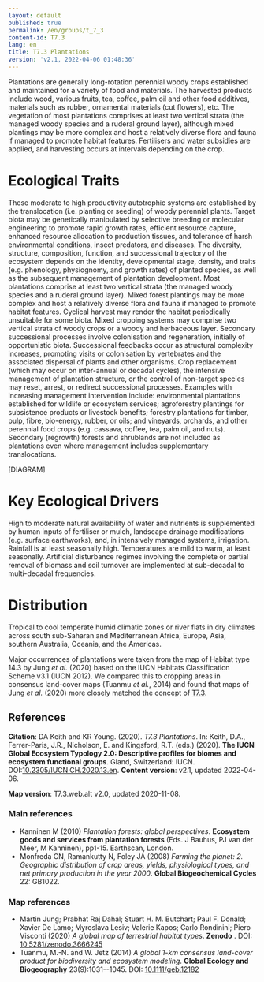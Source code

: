 ```yaml
---
layout: default
published: true
permalink: /en/groups/t_7_3
content-id: T7.3
lang: en
title: T7.3 Plantations
version: 'v2.1, 2022-04-06 01:48:36'
---
```


Plantations are generally long-rotation perennial woody crops established and maintained for a variety of food and materials. The harvested products include wood, various fruits, tea, coffee, palm oil and other food additives, materials such as rubber, ornamental materials (cut flowers), etc. The vegetation of most plantations comprises at least two vertical strata (the managed woody species and a ruderal ground layer), although mixed plantings may be more complex and host a relatively diverse flora and fauna if managed to promote habitat features. Fertilisers and water subsidies are applied, and harvesting occurs at intervals depending on the crop.

# Ecological Traits
 
These moderate to high productivity autotrophic systems are established by the translocation (i.e. planting or seeding) of woody perennial plants. Target biota may be genetically manipulated by selective breeding or molecular engineering to promote rapid growth rates, efficient resource capture, enhanced resource allocation to production tissues, and tolerance of harsh environmental conditions, insect predators, and diseases. The diversity, structure, composition, function, and successional trajectory of the ecosystem depends on the identity, developmental stage, density, and traits (e.g. phenology, physiognomy, and growth rates) of planted species, as well as the subsequent management of plantation development. Most plantations comprise at least two vertical strata (the managed woody species and a ruderal ground layer). Mixed forest plantings may be more complex and host a relatively diverse flora and fauna if managed to promote habitat features. Cyclical harvest may render the habitat periodically unsuitable for some biota. Mixed cropping systems may comprise two vertical strata of woody crops or a woody and herbaceous layer. Secondary successional processes involve colonisation and regeneration, initially of opportunistic biota. Successional feedbacks occur as structural complexity increases, promoting visits or colonisation by vertebrates and the associated dispersal of plants and other organisms. Crop replacement (which may occur on inter-annual or decadal cycles), the intensive management of plantation structure, or the control of non-target species may reset, arrest, or redirect successional processes. Examples with increasing management intervention include: environmental plantations established for wildlife or ecosystem services; agroforestry plantings for subsistence products or livestock benefits; forestry plantations for timber, pulp, fibre, bio-energy, rubber, or oils; and vineyards, orchards, and other perennial food crops (e.g. cassava, coffee, tea, palm oil, and nuts). Secondary (regrowth) forests and shrublands are not included as plantations even where management includes supplementary translocations.

[DIAGRAM]

# Key Ecological Drivers
 
High to moderate natural availability of water and nutrients is supplemented by human inputs of fertiliser or mulch, landscape drainage modifications (e.g. surface earthworks), and, in intensively managed systems, irrigation. Rainfall is at least seasonally high. Temperatures are mild to warm, at least seasonally. Artificial disturbance regimes involving the complete or partial removal of biomass and soil turnover are implemented at sub-decadal to multi-decadal frequencies.
 
# Distribution
 
Tropical to cool temperate humid climatic zones or river flats in dry climates across south sub-Saharan and Mediterranean Africa, Europe, Asia, southern Australia, Oceania, and the Americas.

Major occurrences of plantations were taken from the map of Habitat type 14.3 by Jung _et al._ (2020) based on the IUCN Habitats Classification Scheme v3.1 (IUCN 2012). We compared this to cropping areas in consensus land-cover maps (Tuanmu _et al._, 2014) and found that maps of Jung _et al._ (2020) more closely matched the concept of [T7.3](/explore/groups/T7.3).

## References

**Citation**: DA Keith and KR Young. (2020). *T7.3 Plantations*. In: Keith, D.A., Ferrer-Paris, J.R., Nicholson, E. and Kingsford, R.T. (eds.) (2020). **The IUCN Global Ecosystem Typology 2.0: Descriptive profiles for biomes and ecosystem functional groups**. Gland, Switzerland: IUCN. DOI:[10.2305/IUCN.CH.2020.13.en](https://doi.org/10.2305/IUCN.CH.2020.13.en).
**Content version**: v2.1, updated 2022-04-06.

**Map version**: T7.3.web.alt v2.0, updated 2020-11-08.

### Main references
* Kanninen M  (2010) *Plantation forests: global perspectives*. **Ecosystem goods and services from plantation forests** (Eds. J Bauhus, PJ van der Meer, M Kanninen), pp1-15. Earthscan, London.
* Monfreda CN, Ramankutty N, Foley JA  (2008) *Farming the planet: 2. Geographic distribution of crop areas, yields, physiological types, and net primary production in the year 2000*. **Global Biogeochemical Cycles** 22: GB1022.

### Map references
* Martin Jung; Prabhat Raj Dahal; Stuart H. M. Butchart; Paul F. Donald;  Xavier De Lamo;  Myroslava Lesiv;  Valerie Kapos; Carlo Rondinini;  Piero Visconti (2020) *A global map of terrestrial habitat types*. **Zenodo** . DOI: [10.5281/zenodo.3666245](http://doi.org/10.5281/zenodo.3666245)
* Tuanmu, M.-N. and W. Jetz (2014) *A global 1-km consensus land-cover product for biodiversity and ecosystem modeling*. **Global Ecology and Biogeography** 23(9):1031--1045. DOI: [10.1111/geb.12182](http://doi.org/10.1111/geb.12182)
